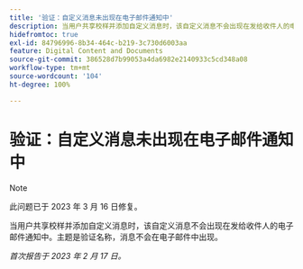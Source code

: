 ```yaml
---
title: '验证：自定义消息未出现在电子邮件通知中'
description: 当用户共享校样并添加自定义消息时，该自定义消息不会出现在发给收件人的电子邮件通知中。主题是校样名称，消息不会在电子邮件中出现。
hidefromtoc: true
exl-id: 84796996-8b34-464c-b219-3c730d6003aa
feature: Digital Content and Documents
source-git-commit: 386528d7b99053a4da6982e2140933c5cd348a08
workflow-type: tm+mt
source-wordcount: '104'
ht-degree: 100%

---
```


# 验证：自定义消息未出现在电子邮件通知中

>[!NOTE]
>
>此问题已于 2023 年 3 月 16 日修复。

当用户共享校样并添加自定义消息时，该自定义消息不会出现在发给收件人的电子邮件通知中。主题是验证名称，消息不会在电子邮件中出现。

_首次报告于 2023 年 2 月 17 日。_
